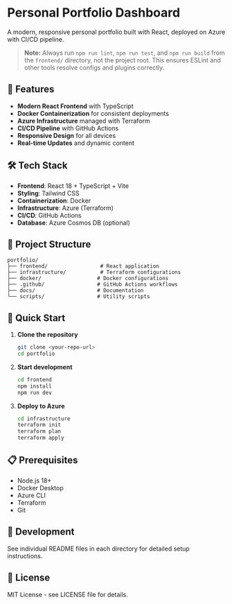 # Personal Portfolio Dashboard

A modern, responsive personal portfolio built with React, deployed on Azure with CI/CD pipeline.

> **Note:** Always run `npm run lint`, `npm run test`, and `npm run build` from the `frontend/` directory, not the project root. This ensures ESLint and other tools resolve configs and plugins correctly.

## 🚀 Features

- **Modern React Frontend** with TypeScript
- **Docker Containerization** for consistent deployments
- **Azure Infrastructure** managed with Terraform
- **CI/CD Pipeline** with GitHub Actions
- **Responsive Design** for all devices
- **Real-time Updates** and dynamic content

## 🛠 Tech Stack

- **Frontend**: React 18 + TypeScript + Vite
- **Styling**: Tailwind CSS
- **Containerization**: Docker
- **Infrastructure**: Azure (Terraform)
- **CI/CD**: GitHub Actions
- **Database**: Azure Cosmos DB (optional)

## 📁 Project Structure

```
portfolio/
├── frontend/                 # React application
├── infrastructure/           # Terraform configurations
├── docker/                  # Docker configurations
├── .github/                 # GitHub Actions workflows
├── docs/                    # Documentation
└── scripts/                 # Utility scripts
```

## 🚀 Quick Start

1. **Clone the repository**
   ```bash
   git clone <your-repo-url>
   cd portfolio
   ```

2. **Start development**
   ```bash
   cd frontend
   npm install
   npm run dev
   ```

3. **Deploy to Azure**
   ```bash
   cd infrastructure
   terraform init
   terraform plan
   terraform apply
   ```

## 📋 Prerequisites

- Node.js 18+
- Docker Desktop
- Azure CLI
- Terraform
- Git

## 🔧 Development

See individual README files in each directory for detailed setup instructions.

## 📄 License

MIT License - see LICENSE file for details. 